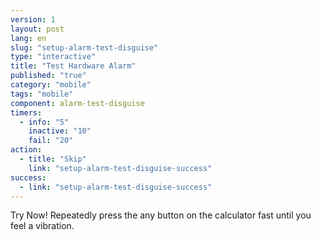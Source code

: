 ```yaml
---
version: 1
layout: post
lang: en
slug: "setup-alarm-test-disguise"
type: "interactive"
title: "Test Hardware Alarm"
published: "true"
category: "mobile"
tags: "mobile"
component: alarm-test-disguise
timers:
  - info: "5"
    inactive: "10"
    fail: "20"
action: 
  - title: "Skip"
    link: "setup-alarm-test-disguise-success"
success: 
  - link: "setup-alarm-test-disguise-success"
---
```


Try Now! Repeatedly press the any button on the calculator fast until you feel a vibration. 